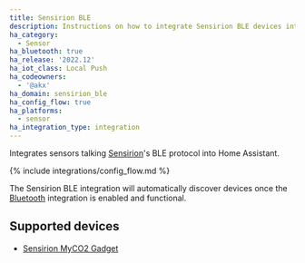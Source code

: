 ```yaml
---
title: Sensirion BLE
description: Instructions on how to integrate Sensirion BLE devices into Home Assistant.
ha_category:
  - Sensor
ha_bluetooth: true
ha_release: '2022.12'
ha_iot_class: Local Push
ha_codeowners:
  - '@akx'
ha_domain: sensirion_ble
ha_config_flow: true
ha_platforms:
  - sensor
ha_integration_type: integration
---
```


Integrates sensors talking [Sensirion](https://sensirion.com/)'s BLE protocol into Home Assistant.

{% include integrations/config_flow.md %}

The Sensirion BLE integration will automatically discover devices once the [Bluetooth](/integrations/bluetooth) integration is enabled and functional.

## Supported devices

- [Sensirion MyCO2 Gadget](https://sensirion.com/products/catalog/SCD4x-CO2-Gadget/)